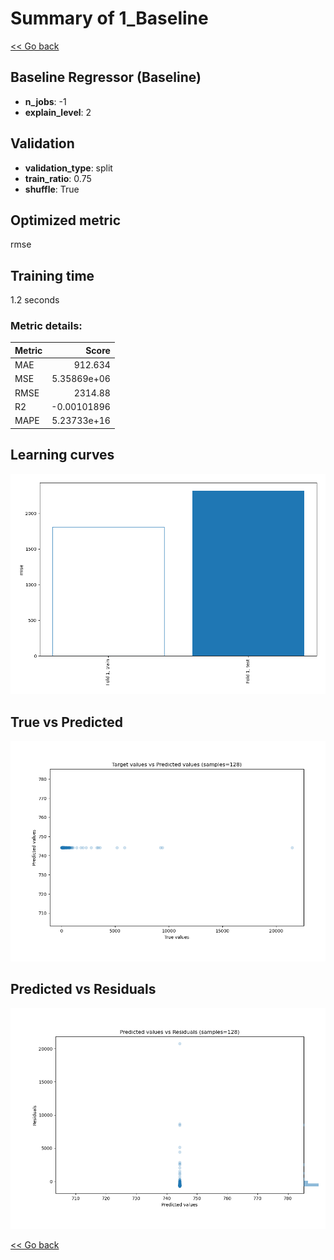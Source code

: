 # Summary of 1_Baseline

[<< Go back](../README.md)


## Baseline Regressor (Baseline)
- **n_jobs**: -1
- **explain_level**: 2

## Validation
 - **validation_type**: split
 - **train_ratio**: 0.75
 - **shuffle**: True

## Optimized metric
rmse

## Training time

1.2 seconds

### Metric details:
| Metric   |          Score |
|:---------|---------------:|
| MAE      |  912.634       |
| MSE      |    5.35869e+06 |
| RMSE     | 2314.88        |
| R2       |   -0.00101896  |
| MAPE     |    5.23733e+16 |



## Learning curves
![Learning curves](learning_curves.png)
## True vs Predicted

![True vs Predicted](true_vs_predicted.png)


## Predicted vs Residuals

![Predicted vs Residuals](predicted_vs_residuals.png)



[<< Go back](../README.md)
